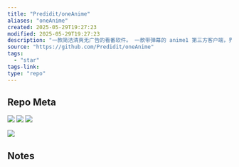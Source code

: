 ```yaml
---
title: "Predidit/oneAnime"
aliases: "oneAnime"
created: 2025-05-29T19:27:23
modified: 2025-05-29T19:27:23
description: "一款简洁清爽无广告的看番软件。 一款带弹幕的 anime1 第三方客户端，界面符合 Material You 规范。"
source: "https://github.com/Predidit/oneAnime"
tags:
  - "star"
tags-link:
type: "repo"
---
```

## Repo Meta

![](https://img.shields.io/github/stars/Predidit/oneAnime?style=for-the-badge&label=stars) ![](https://img.shields.io/github/repo-size/Predidit/oneAnime?style=for-the-badge&label=size) ![](https://img.shields.io/github/created-at/Predidit/oneAnime?style=for-the-badge&label=since)

[![](https://github-readme-stats.vercel.app/api/pin/?username=Predidit&repo=oneAnime&bg_color=00000000)](https://github.com/Predidit/oneAnime)

## Notes

